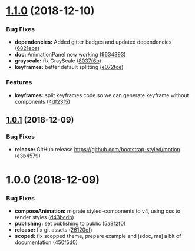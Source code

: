 # [1.1.0](https://github.com/bootstrap-styled/motion/compare/v1.0.1...v1.1.0) (2018-12-10)


### Bug Fixes

* **dependencies:** Added gitter badges and updated dependencies ([6821eba](https://github.com/bootstrap-styled/motion/commit/6821eba))
* **doc:** AnimationPanel now working ([9634393](https://github.com/bootstrap-styled/motion/commit/9634393))
* **grayscale:** fix GrayScale ([8037f6b](https://github.com/bootstrap-styled/motion/commit/8037f6b))
* **keyframes:** better default splitting ([e072fce](https://github.com/bootstrap-styled/motion/commit/e072fce))


### Features

* **keyframes:** split keyframes code so we can generate keyframe without components ([4df23f5](https://github.com/bootstrap-styled/motion/commit/4df23f5))

## [1.0.1](https://github.com/bootstrap-styled/motion/compare/v1.0.0...v1.0.1) (2018-12-09)


### Bug Fixes

* **release:** GitHub release https://github.com/bootstrap-styled/motion ([e3b4579](https://github.com/bootstrap-styled/motion/commit/e3b4579))

# 1.0.0 (2018-12-09)


### Bug Fixes

* **composeAnimation:** migrate styled-components to v4, using css to render styles ([d43bcdb](https://module.kopaxgroup.com/bootstrap-styled/bootstrap-styled-motion/commit/d43bcdb))
* **publishing:** set publishing to public ([5a8f2f0](https://module.kopaxgroup.com/bootstrap-styled/bootstrap-styled-motion/commit/5a8f2f0))
* **release:** fix git assets ([26120cf](https://module.kopaxgroup.com/bootstrap-styled/bootstrap-styled-motion/commit/26120cf))
* **scoped:** fix scopped theme, prepare example and jsdoc, maj a bit of documentation ([450f5d0](https://module.kopaxgroup.com/bootstrap-styled/bootstrap-styled-motion/commit/450f5d0))
